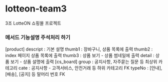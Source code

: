 # lotteon-team3
3조 LotteON 쇼핑몰 프로젝트

### 메서드 기능설명 주석처리 하기


[product]
descript : 기본 설명 
thumb1 : 장바구니, 상품 목록에 출력
thumb2 : index 페이지 상품 목록에 출력
thumb3 : 상품 보기 - 상품 썸네일에 출력
detail    : 상품 보기 - 상품 설명에 출력
[cs_board]
group   : 공지사항, 자주묻는 질문 등 최상위 카테고리
cate     : 공지사항 - 고객서비스, 안전거래 등 하위 카테고리 FK
typeNo : [안내], [배송], [공지] 등 말머리 번호 FK
